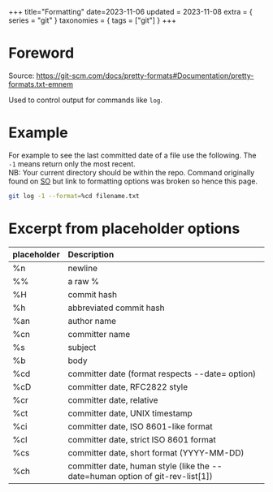 +++
title="Formatting"
date=2023-11-06
updated = 2023-11-08
extra = { series = "git" }
taxonomies = { tags = ["git"] }
+++

# Foreword

Source: <https://git-scm.com/docs/pretty-formats#Documentation/pretty-formats.txt-emnem>

Used to control output for commands like `log`.

# Example

For example to see the last committed date of a file use the following. The `-1` means return only the most recent.\
NB: Your current directory should be within the repo. Command originally found on [SO](https://stackoverflow.com/questions/8611486/how-to-get-the-last-commit-date-for-a-bunch-of-files-in-git) but link to formatting options was broken so hence this page.

```sh
git log -1 --format=%cd filename.txt
```

# Excerpt from placeholder options

| placeholder | Description                                                                   |
| :---------- | :---------------------------------------------------------------------------- |
| %n          | newline                                                                       |
| %%          | a raw %                                                                       |
| %H          | commit hash                                                                   |
| %h          | abbreviated commit hash                                                       |
| %an         | author name                                                                   |
| %cn         | committer name                                                                |
| %s          | subject                                                                       |
| %b          | body                                                                          |
| %cd         | committer date (format respects --date= option)                               |
| %cD         | committer date, RFC2822 style                                                 |
| %cr         | committer date, relative                                                      |
| %ct         | committer date, UNIX timestamp                                                |
| %ci         | committer date, ISO 8601-like format                                          |
| %cI         | committer date, strict ISO 8601 format                                        |
| %cs         | committer date, short format (YYYY-MM-DD)                                     |
| %ch         | committer date, human style (like the --date=human option of git-rev-list[1]) |
